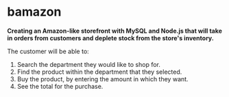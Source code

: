 # bamazon

**Creating an Amazon-like storefront with MySQL and Node.js that will take in orders from customers and deplete stock from the store's inventory.**

The customer will be able to:
  1. Search the department they would like to shop for.
  1. Find the product within the department that they selected.
  1. Buy the product, by entering the amount in which they want.
  1. See the total for the purchase.
  
